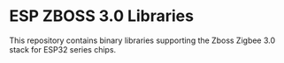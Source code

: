 ESP ZBOSS 3.0 Libraries
=======================

This repository contains binary libraries supporting the Zboss Zigbee 3.0 stack for ESP32 series chips.
